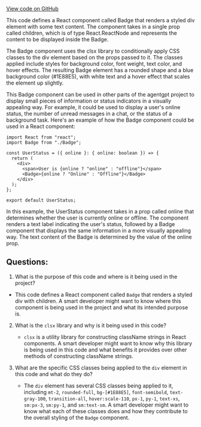 [View code on GitHub](/src/components/Badge.tsx)

This code defines a React component called Badge that renders a styled div element with some text content. The component takes in a single prop called children, which is of type React.ReactNode and represents the content to be displayed inside the Badge.

The Badge component uses the clsx library to conditionally apply CSS classes to the div element based on the props passed to it. The classes applied include styles for background color, font weight, text color, and hover effects. The resulting Badge element has a rounded shape and a blue background color (#1E88E5), with white text and a hover effect that scales the element up slightly.

This Badge component can be used in other parts of the agentgpt project to display small pieces of information or status indicators in a visually appealing way. For example, it could be used to display a user's online status, the number of unread messages in a chat, or the status of a background task. Here's an example of how the Badge component could be used in a React component:

```
import React from "react";
import Badge from "./Badge";

const UserStatus = ({ online }: { online: boolean }) => {
  return (
    <div>
      <span>User is {online ? "online" : "offline"}</span>
      <Badge>{online ? "Online" : "Offline"}</Badge>
    </div>
  );
};

export default UserStatus;
```

In this example, the UserStatus component takes in a prop called online that determines whether the user is currently online or offline. The component renders a text label indicating the user's status, followed by a Badge component that displays the same information in a more visually appealing way. The text content of the Badge is determined by the value of the online prop.
## Questions: 
 1. What is the purpose of this code and where is it being used in the project?
   - This code defines a React component called `Badge` that renders a styled div with children. A smart developer might want to know where this component is being used in the project and what its intended purpose is.
   
2. What is the `clsx` library and why is it being used in this code?
   - `clsx` is a utility library for constructing className strings in React components. A smart developer might want to know why this library is being used in this code and what benefits it provides over other methods of constructing className strings.
   
3. What are the specific CSS classes being applied to the `div` element in this code and what do they do?
   - The `div` element has several CSS classes being applied to it, including `mt-2`, `rounded-full`, `bg-[#1E88E5]`, `font-semibold`, `text-gray-100`, `transition-all`, `hover:scale-110`, `px-1`, `py-1`, `text-xs`, `sm:px-3`, `sm:py-1`, and `sm:text-sm`. A smart developer might want to know what each of these classes does and how they contribute to the overall styling of the `Badge` component.